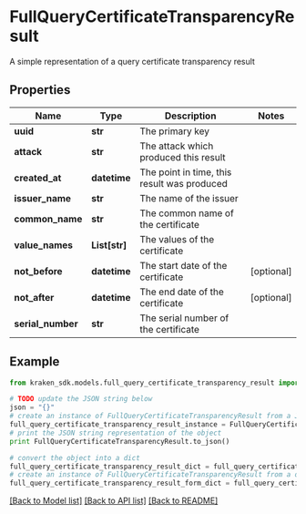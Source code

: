 # FullQueryCertificateTransparencyResult

A simple representation of a query certificate transparency result

## Properties
Name | Type | Description | Notes
------------ | ------------- | ------------- | -------------
**uuid** | **str** | The primary key | 
**attack** | **str** | The attack which produced this result | 
**created_at** | **datetime** | The point in time, this result was produced | 
**issuer_name** | **str** | The name of the issuer | 
**common_name** | **str** | The common name of the certificate | 
**value_names** | **List[str]** | The values of the certificate | 
**not_before** | **datetime** | The start date of the certificate | [optional] 
**not_after** | **datetime** | The end date of the certificate | [optional] 
**serial_number** | **str** | The serial number of the certificate | 

## Example

```python
from kraken_sdk.models.full_query_certificate_transparency_result import FullQueryCertificateTransparencyResult

# TODO update the JSON string below
json = "{}"
# create an instance of FullQueryCertificateTransparencyResult from a JSON string
full_query_certificate_transparency_result_instance = FullQueryCertificateTransparencyResult.from_json(json)
# print the JSON string representation of the object
print FullQueryCertificateTransparencyResult.to_json()

# convert the object into a dict
full_query_certificate_transparency_result_dict = full_query_certificate_transparency_result_instance.to_dict()
# create an instance of FullQueryCertificateTransparencyResult from a dict
full_query_certificate_transparency_result_form_dict = full_query_certificate_transparency_result.from_dict(full_query_certificate_transparency_result_dict)
```
[[Back to Model list]](../README.md#documentation-for-models) [[Back to API list]](../README.md#documentation-for-api-endpoints) [[Back to README]](../README.md)


